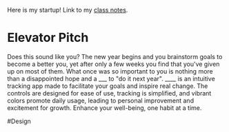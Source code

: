 Here is my startup!
Link to my [class notes](https://github.com/kamea99/startup/blob/main/notes.md).

# Elevator Pitch

Does this sound like you? The new year begins and you brainstorm goals to become a better you, yet after only a few weeks you find that you've given up on most of them. What once was so important to you is nothing more than a disappointed hope and a ___ to "do it next year". ____ is an intuitive tracking app made to facilitate your goals and inspire real change. The controls are designed for ease of use, tracking is simplified, and vibrant colors promote daily usage, leading to personal improvement and excitement for growth. Enhance your well-being, one habit at a time. 

#Design

